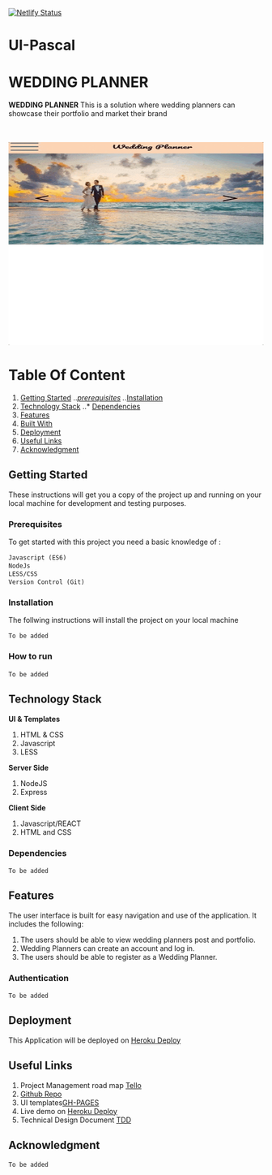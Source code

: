 [![Netlify Status](https://api.netlify.com/api/v1/badges/8a3ccf82-60b7-4d40-b7df-ed85213a29ed/deploy-status)](https://app.netlify.com/sites/d-wedding-planner/deploys)

# UI-Pascal

# WEDDING PLANNER

**WEDDING PLANNER** This is a solution where wedding planners can showcase their portfolio and market their brand


<br />
<br />
<img width="1000" height="400" alt="wedding-planner-app-screenshot" src="/screenshots/dcaro.gif">
<br />


# Table Of Content
1. [Getting Started](#getting-started "Getting Started")
   ..*[prerequisites](#prerequisites "Prerequisites")
   ..*[Installation](#installation "Installation")
2. [Technology Stack](#technology-stack)
   ..* [Dependencies](#dependencies)
2. [Features](#features "Features")
3. [Built With](#built-with "Built With")
4. [Deployment](#deployment "Deployment")
5. [Useful Links](#author "Useful Links")
6. [Acknowledgment](#acknowledgment "Acknowledgment")


## Getting Started
These instructions will get you a copy of the project up and running on your local machine for development and testing purposes. 


### Prerequisites

To get started with this project you need a basic knowledge of :

```
Javascript (ES6)
NodeJs
LESS/CSS
Version Control (Git)
```

### Installation
The follwing instructions will install the project on your local machine

```
To be added
```

### How to run
```
To be added
```

## Technology Stack
**UI & Templates**
1. HTML & CSS
2. Javascript
3. LESS

**Server Side**
1. NodeJS
2. Express

**Client Side**
1. Javascript/REACT
2. HTML and CSS

### Dependencies
```
To be added
```


## Features
The user interface is built for easy navigation and use of the application. It includes the following:

1. The users should be able to view wedding planners post and portfolio.
3. Wedding Planners can create an account and log in.
2. The users should be able to register as a Wedding Planner.

### Authentication
```
To be added
```

## Deployment
This Application will be deployed on [Heroku Deploy]()

## Useful Links

1. Project Management road map [Tello]()
2. [Github Repo]()
3. UI templates[GH-PAGES]()
4. Live demo on [Heroku Deploy]()
5. Technical Design Document [TDD](https://docs.google.com/document/d/1-i-zeNTuhXcBGTPVHMVtcfnfgm8Vd3VIj8dLCfG1Wkk/edit?usp=sharing)


## Acknowledgment
```
To be added
```
